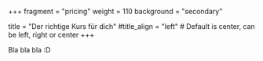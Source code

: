+++
fragment = "pricing"
weight = 110
background = "secondary"

title = "Der richtige Kurs für dich"
#title_align = "left" # Default is center, can be left, right or center
+++

Bla bla bla :D